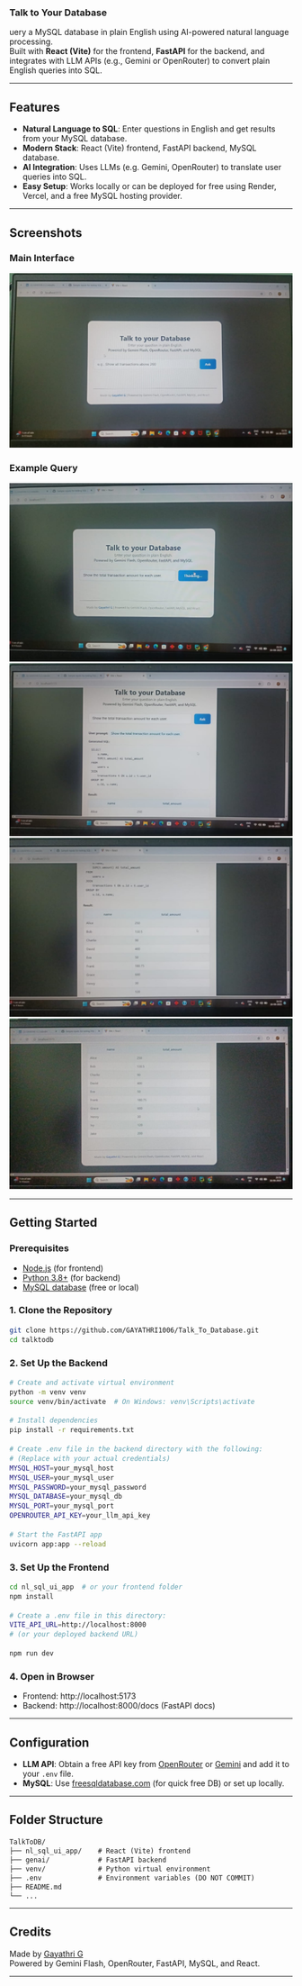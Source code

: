 ### Talk to Your Database
uery a MySQL database in plain English using AI-powered natural language processing.  
Built with **React (Vite)** for the frontend, **FastAPI** for the backend, and integrates with LLM APIs (e.g., Gemini or OpenRouter) to convert plain English queries into SQL.

---

## Features

- **Natural Language to SQL**: Enter questions in English and get results from your MySQL database.
- **Modern Stack**: React (Vite) frontend, FastAPI backend, MySQL database.
- **AI Integration**: Uses LLMs (e.g. Gemini, OpenRouter) to translate user queries into SQL.
- **Easy Setup**: Works locally or can be deployed for free using Render, Vercel, and a free MySQL hosting provider.

---

## Screenshots

### Main Interface

![Talk to your Database Main Screenshot](talktodb1.jpeg)

### Example Query

![Talk to your Database Query Example](talktodb2.jpeg)
![Talk to your Database Output Example](talktodb3.jpeg)
![Talk to your Database Query Example](talktodb4.jpeg)
![Talk to your Database Query Example](talktodb5.jpeg)

---

## Getting Started

### Prerequisites

- [Node.js](https://nodejs.org/) (for frontend)
- [Python 3.8+](https://www.python.org/) (for backend)
- [MySQL database](https://www.freesqldatabase.com/) (free or local)

### 1. Clone the Repository

```bash
git clone https://github.com/GAYATHRI1006/Talk_To_Database.git
cd talktodb
```

### 2. Set Up the Backend

```bash
# Create and activate virtual environment
python -m venv venv
source venv/bin/activate  # On Windows: venv\Scripts\activate

# Install dependencies
pip install -r requirements.txt

# Create .env file in the backend directory with the following:
# (Replace with your actual credentials)
MYSQL_HOST=your_mysql_host
MYSQL_USER=your_mysql_user
MYSQL_PASSWORD=your_mysql_password
MYSQL_DATABASE=your_mysql_db
MYSQL_PORT=your_mysql_port
OPENROUTER_API_KEY=your_llm_api_key

# Start the FastAPI app
uvicorn app:app --reload
```

### 3. Set Up the Frontend

```bash
cd nl_sql_ui_app  # or your frontend folder
npm install

# Create a .env file in this directory:
VITE_API_URL=http://localhost:8000
# (or your deployed backend URL)

npm run dev
```

### 4. Open in Browser

- Frontend: http://localhost:5173
- Backend: http://localhost:8000/docs (FastAPI docs)

---

## Configuration

- **LLM API**: Obtain a free API key from [OpenRouter](https://openrouter.ai/) or [Gemini](https://ai.google.com/gemini/) and add it to your `.env` file.
- **MySQL**: Use [freesqldatabase.com](https://www.freesqldatabase.com/) (for quick free DB) or set up locally.

---

## Folder Structure

```
TalkToDB/
├── nl_sql_ui_app/    # React (Vite) frontend
├── genai/            # FastAPI backend
├── venv/             # Python virtual environment
├── .env              # Environment variables (DO NOT COMMIT)
├── README.md
└── ...
```

---

## Credits

Made by [Gayathri G](https://github.com/GAYATHRI1006)  
Powered by Gemini Flash, OpenRouter, FastAPI, MySQL, and React.

---
